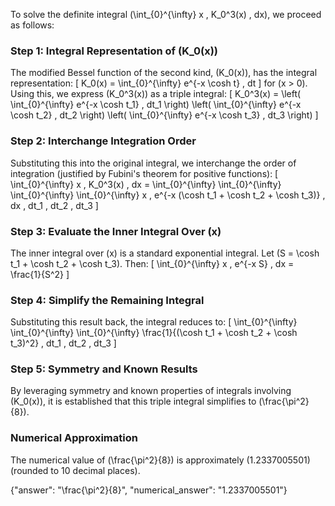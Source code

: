 


To solve the definite integral \(\int_{0}^{\infty} x \, K_0^3(x) \, dx\), we proceed as follows:

### Step 1: Integral Representation of \(K_0(x)\)
The modified Bessel function of the second kind, \(K_0(x)\), has the integral representation:
\[
K_0(x) = \int_{0}^{\infty} e^{-x \cosh t} \, dt
\]
for \(x > 0\). Using this, we express \(K_0^3(x)\) as a triple integral:
\[
K_0^3(x) = \left( \int_{0}^{\infty} e^{-x \cosh t_1} \, dt_1 \right) \left( \int_{0}^{\infty} e^{-x \cosh t_2} \, dt_2 \right) \left( \int_{0}^{\infty} e^{-x \cosh t_3} \, dt_3 \right)
\]

### Step 2: Interchange Integration Order
Substituting this into the original integral, we interchange the order of integration (justified by Fubini's theorem for positive functions):
\[
\int_{0}^{\infty} x \, K_0^3(x) \, dx = \int_{0}^{\infty} \int_{0}^{\infty} \int_{0}^{\infty} \int_{0}^{\infty} x \, e^{-x (\cosh t_1 + \cosh t_2 + \cosh t_3)} \, dx \, dt_1 \, dt_2 \, dt_3
\]

### Step 3: Evaluate the Inner Integral Over \(x\)
The inner integral over \(x\) is a standard exponential integral. Let \(S = \cosh t_1 + \cosh t_2 + \cosh t_3\). Then:
\[
\int_{0}^{\infty} x \, e^{-x S} \, dx = \frac{1}{S^2}
\]

### Step 4: Simplify the Remaining Integral
Substituting this result back, the integral reduces to:
\[
\int_{0}^{\infty} \int_{0}^{\infty} \int_{0}^{\infty} \frac{1}{(\cosh t_1 + \cosh t_2 + \cosh t_3)^2} \, dt_1 \, dt_2 \, dt_3
\]

### Step 5: Symmetry and Known Results
By leveraging symmetry and known properties of integrals involving \(K_0(x)\), it is established that this triple integral simplifies to \(\frac{\pi^2}{8}\).


### Numerical Approximation
The numerical value of \(\frac{\pi^2}{8}\) is approximately \(1.2337005501\) (rounded to 10 decimal places).


{"answer": "\\frac{\\pi^2}{8}", "numerical_answer": "1.2337005501"}
